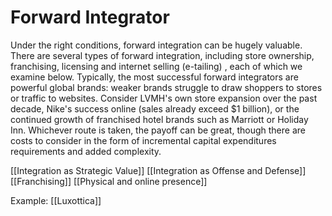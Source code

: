# Forward Integrator

Under the right conditions, forward integration can be hugely valuable. There are several types of forward integration, including store ownership, franchising, licensing and internet selling (e-tailing) , each of which we examine below. Typically, the most successful forward integrators are powerful global brands: weaker brands struggle to draw shoppers to stores or traffic to websites. Consider LVMH's own store expansion over the past decade, Nike's success online (sales already exceed $1 billion), or the continued growth of franchised hotel brands such as Marriott or Holiday Inn. Whichever route is taken, the payoff can be great, though there are costs to consider in the form of incremental capital expenditures requirements and added complexity. 

[[Integration as Strategic Value]]
[[Integration as Offense and Defense]]
[[Franchising]]
[[Physical and online presence]]


Example: [[Luxottica]]






